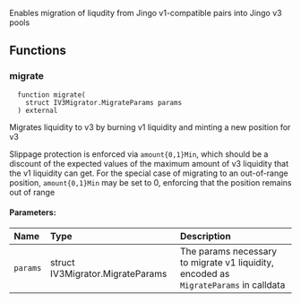Enables migration of liqudity from Jingo v1-compatible pairs into Jingo v3 pools

## Functions

### migrate

```solidity
  function migrate(
    struct IV3Migrator.MigrateParams params
  ) external
```

Migrates liquidity to v3 by burning v1 liquidity and minting a new position for v3

Slippage protection is enforced via `amount{0,1}Min`, which should be a discount of the expected values of
the maximum amount of v3 liquidity that the v1 liquidity can get. For the special case of migrating to an
out-of-range position, `amount{0,1}Min` may be set to 0, enforcing that the position remains out of range

#### Parameters:

| Name     | Type                             | Description                                                                          |
| :------- | :------------------------------- | :----------------------------------------------------------------------------------- |
| `params` | struct IV3Migrator.MigrateParams | The params necessary to migrate v1 liquidity, encoded as `MigrateParams` in calldata |
